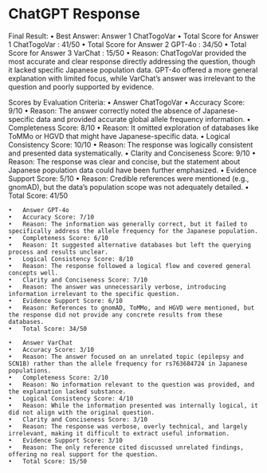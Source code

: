 # ChatGPT Response

Final Result:
	•	Best Answer: Answer 1 ChatTogoVar
	•	Total Score for Answer 1 ChatTogoVar : 41/50
	•	Total Score for Answer 2 GPT-4o : 34/50
	•	Total Score for Answer 3 VarChat : 15/50
	•	Reason: ChatTogoVar provided the most accurate and clear response directly addressing the question, though it lacked specific Japanese population data. GPT-4o offered a more general explanation with limited focus, while VarChat’s answer was irrelevant to the question and poorly supported by evidence.

Scores by Evaluation Criteria:
	•	Answer ChatTogoVar
	•	Accuracy Score: 9/10
	•	Reason: The answer correctly noted the absence of Japanese-specific data and provided accurate global allele frequency information.
	•	Completeness Score: 8/10
	•	Reason: It omitted exploration of databases like ToMMo or HGVD that might have Japanese-specific data.
	•	Logical Consistency Score: 10/10
	•	Reason: The response was logically consistent and presented data systematically.
	•	Clarity and Conciseness Score: 9/10
	•	Reason: The response was clear and concise, but the statement about Japanese population data could have been further emphasized.
	•	Evidence Support Score: 5/10
	•	Reason: Credible references were mentioned (e.g., gnomAD), but the data’s population scope was not adequately detailed.
	•	Total Score: 41/50

	•	Answer GPT-4o
	•	Accuracy Score: 7/10
	•	Reason: The information was generally correct, but it failed to specifically address the allele frequency for the Japanese population.
	•	Completeness Score: 6/10
	•	Reason: It suggested alternative databases but left the querying process and results unclear.
	•	Logical Consistency Score: 8/10
	•	Reason: The response followed a logical flow and covered general concepts well.
	•	Clarity and Conciseness Score: 7/10
	•	Reason: The answer was unnecessarily verbose, introducing information irrelevant to the specific question.
	•	Evidence Support Score: 6/10
	•	Reason: References to gnomAD, ToMMo, and HGVD were mentioned, but the response did not provide any concrete results from these databases.
	•	Total Score: 34/50

	•	Answer VarChat
	•	Accuracy Score: 3/10
	•	Reason: The answer focused on an unrelated topic (epilepsy and SCN1B) rather than the allele frequency for rs763684724 in Japanese populations.
	•	Completeness Score: 2/10
	•	Reason: No information relevant to the question was provided, and the explanation lacked substance.
	•	Logical Consistency Score: 4/10
	•	Reason: While the information presented was internally logical, it did not align with the original question.
	•	Clarity and Conciseness Score: 3/10
	•	Reason: The response was verbose, overly technical, and largely irrelevant, making it difficult to extract useful information.
	•	Evidence Support Score: 3/10
	•	Reason: The only reference cited discussed unrelated findings, offering no real support for the question.
	•	Total Score: 15/50